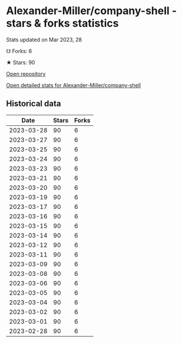 # Alexander-Miller/company-shell - stars & forks statistics

Stats updated on Mar 2023, 28

☋ Forks: 6

★ Stars: 90

[Open repository](https://github.com/Alexander-Miller/company-shell)

[Open detailed stats for Alexander-Miller/company-shell](https://reviewgithub.com/rep/Alexander-Miller/company-shell)

## Historical data
| Date | Stars | Forks |
|------|-------|-------|
| 2023-03-28 | 90 | 6 | 
| 2023-03-27 | 90 | 6 | 
| 2023-03-25 | 90 | 6 | 
| 2023-03-24 | 90 | 6 | 
| 2023-03-23 | 90 | 6 | 
| 2023-03-21 | 90 | 6 | 
| 2023-03-20 | 90 | 6 | 
| 2023-03-19 | 90 | 6 | 
| 2023-03-17 | 90 | 6 | 
| 2023-03-16 | 90 | 6 | 
| 2023-03-15 | 90 | 6 | 
| 2023-03-14 | 90 | 6 | 
| 2023-03-12 | 90 | 6 | 
| 2023-03-11 | 90 | 6 | 
| 2023-03-09 | 90 | 6 | 
| 2023-03-08 | 90 | 6 | 
| 2023-03-06 | 90 | 6 | 
| 2023-03-05 | 90 | 6 | 
| 2023-03-04 | 90 | 6 | 
| 2023-03-02 | 90 | 6 | 
| 2023-03-01 | 90 | 6 | 
| 2023-02-28 | 90 | 6 | 

